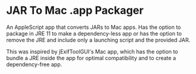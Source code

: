 # JAR To Mac .app Packager
An AppleScript app that converts JARs to Mac apps. Has the option to package in JRE 11 to make a dependency-less app or has the option to remove the JRE and include only a launching script and the provided JAR.

This was inspired by jExifToolGUI's Mac app, which has the option to bundle a JRE inside the app for optimal compatibility and to create a dependency-free app.
